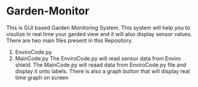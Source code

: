 # Garden-Monitor
This is GUI based Garden Monitoring System. This system will help you to visulize in real time your garded view and it will also display sensor values.
There are two main files present in this Repository.
1. EnviroCode.py
2. MainCode.py
The EnviroCode.py will read sensor data from Enviro shield.
The MainCode.py will reaad data from EnviroCode.py file and display it onto labels.
There is also a graph button that will display real time graph on screen
